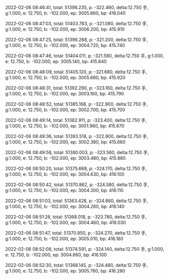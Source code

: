 2022-02-06 08:46:41, total: 51398.235, p: -322.460, delta:12.750 手, g:1.000, e: 12.750, b: -102.000, ep: 3005.860, bp: 416.040

2022-02-06 08:47:03, total: 51403.783, p: -321.080, delta:12.750 手, g:1.000, e: 12.750, b: -102.000, ep: 3006.200, bp: 415.910

2022-02-06 08:47:25, total: 51396.268, p: -321.200, delta:12.750 手, g:1.000, e: 12.750, b: -102.000, ep: 3004.720, bp: 415.740

2022-02-06 08:47:46, total: 51404.011, p: -321.580, delta:12.750 手, g:1.000, e: 12.750, b: -102.000, ep: 3005.140, bp: 415.840

2022-02-06 08:48:09, total: 51405.120, p: -321.680, delta:12.750 手, g:1.000, e: 12.750, b: -102.000, ep: 3005.680, bp: 415.920

2022-02-06 08:48:31, total: 51392.290, p: -323.160, delta:12.750 手, g:1.000, e: 12.750, b: -102.000, ep: 3003.160, bp: 415.790

2022-02-06 08:48:52, total: 51385.168, p: -322.900, delta:12.750 手, g:1.000, e: 12.750, b: -102.000, ep: 3002.700, bp: 415.700

2022-02-06 08:49:14, total: 51382.911, p: -323.400, delta:12.750 手, g:1.000, e: 12.750, b: -102.000, ep: 3001.960, bp: 415.670

2022-02-06 08:49:36, total: 51393.518, p: -322.900, delta:12.750 手, g:1.000, e: 12.750, b: -102.000, ep: 3002.380, bp: 415.660

2022-02-06 08:49:58, total: 51380.003, p: -323.560, delta:12.750 手, g:1.000, e: 12.750, b: -102.000, ep: 3003.480, bp: 415.880

2022-02-06 08:50:20, total: 51375.668, p: -324.170, delta:12.750 手, g:1.000, e: 12.750, b: -102.000, ep: 3004.630, bp: 416.100

2022-02-06 08:50:42, total: 51370.862, p: -324.580, delta:12.750 手, g:1.000, e: 12.750, b: -102.000, ep: 3004.300, bp: 416.110

2022-02-06 08:51:03, total: 51363.428, p: -324.860, delta:12.750 手, g:1.000, e: 12.750, b: -102.000, ep: 3004.260, bp: 416.140

2022-02-06 08:51:26, total: 51368.018, p: -323.780, delta:12.750 手, g:1.000, e: 12.750, b: -102.000, ep: 3004.460, bp: 416.030

2022-02-06 08:51:47, total: 51370.950, p: -324.270, delta:12.750 手, g:1.000, e: 12.750, b: -102.000, ep: 3005.010, bp: 416.160

2022-02-06 08:52:08, total: 51374.591, p: -324.140, delta:12.750 手, g:1.000, e: 12.750, b: -102.000, ep: 3004.660, bp: 416.100

2022-02-06 08:52:30, total: 51368.145, p: -324.480, delta:12.750 手, g:1.000, e: 12.750, b: -102.000, ep: 3005.760, bp: 416.280